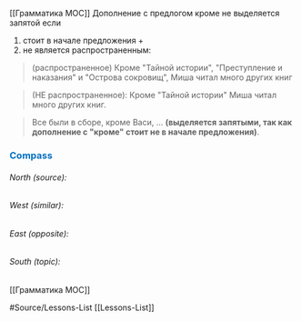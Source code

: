 [[Грамматика MOC]]
Дополнение с предлогом кроме не выделяется запятой если
1) стоит в начале предложения
			+
1) не является распространенным:

> (распространенное) Кроме "Тайной истории", "Преступление и наказания" и "Острова сокровищ", Миша читал много других книг

> (НЕ распространенное): Кроме "Тайной истории" Миша читал много других книг.

> Все были в сборе, кроме Васи, ... **(выделяется запятыми, так как дополнение с "кроме" стоит не в начале предложения)**.






### <span style="color:#0070c0">Compass</span>
###### North (source):


###### West (similar):


###### East (opposite):


###### South (topic):
[[Грамматика MOC]]


#Source/Lessons-List [[Lessons-List]]